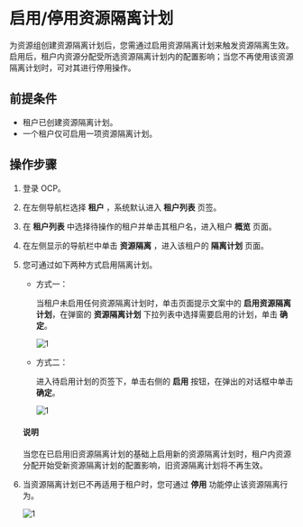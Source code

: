 # 启用/停用资源隔离计划

为资源组创建资源隔离计划后，您需通过启用资源隔离计划来触发资源隔离生效。启用后，租户内资源分配受所选资源隔离计划内的配置影响；当您不再使用该资源隔离计划时，可对其进行停用操作。

## 前提条件

* 租户已创建资源隔离计划。
* 一个租户仅可启用一项资源隔离计划。

## 操作步骤

1. 登录 OCP。

2. 在左侧导航栏选择 **租户** ，系统默认进入 **租户列表** 页签。

3. 在 **租户列表** 中选择待操作的租户并单击其租户名，进入租户 **概览** 页面。

4. 在左侧显示的导航栏中单击 **资源隔离** ，进入该租户的 **隔离计划** 页面。

5. 您可通过如下两种方式启用隔离计划。

    * 方式一：

        当租户未启用任何资源隔离计划时，单击页面提示文案中的 **启用资源隔离计划**，在弹窗的 **资源隔离计划** 下拉列表中选择需要启用的计划，单击 **确定**。

        ![1](https://obbusiness-private.oss-cn-shanghai.aliyuncs.com/doc/img/ocp/420/%E5%90%AF%E7%94%A8%E9%9A%94%E7%A6%BB%E8%AE%A1%E5%88%92.png)

    * 方式二：

        进入待启用计划的页签下，单击右侧的 **启用** 按钮，在弹出的对话框中单击 **确定**。

        ![1](https://obbusiness-private.oss-cn-shanghai.aliyuncs.com/doc/img/ocp/420/%E5%90%AF%E7%94%A8%E8%AE%A1%E5%88%92.png)

    <main id="notice" type='explain'>
    <h4>说明</h4>
    <p>当您在已启用旧资源隔离计划的基础上启用新的资源隔离计划时，租户内资源分配开始受新资源隔离计划的配置影响，旧资源隔离计划将不再生效。</p>
    </main>

6. 当资源隔离计划已不再适用于租户时，您可通过 **停用** 功能停止该资源隔离行为。

    ![1](https://obbusiness-private.oss-cn-shanghai.aliyuncs.com/doc/img/ocp/420/%E5%81%9C%E7%94%A8%E8%B5%84%E6%BA%90%E9%9A%94%E7%A6%BB%E8%AE%A1%E5%88%92.png)
